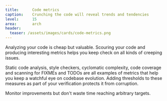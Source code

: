 ```yaml
---
title:      Code metrics
caption:    Crunching the code will reveal trends and tendencies
level:      15
area:       arch
header:
  teaser: /assets/images/cards/code-metrics.png
---
```


Analyzing your code is cheap but valuable. Scouring your code and producing interesting metrics helps you keep check on all kinds of creeping issues.

Static code analysis, style checkers, cyclomatic complexity, code coverage and scanning for FIXMEs and TODOs are all examples of metrics that help you keep a watchful eye on codebase evolution. Adding thresholds to these measures as part of your verification protects it from corruption.

Monitor improvements but don't waste time reaching arbitrary targets.
